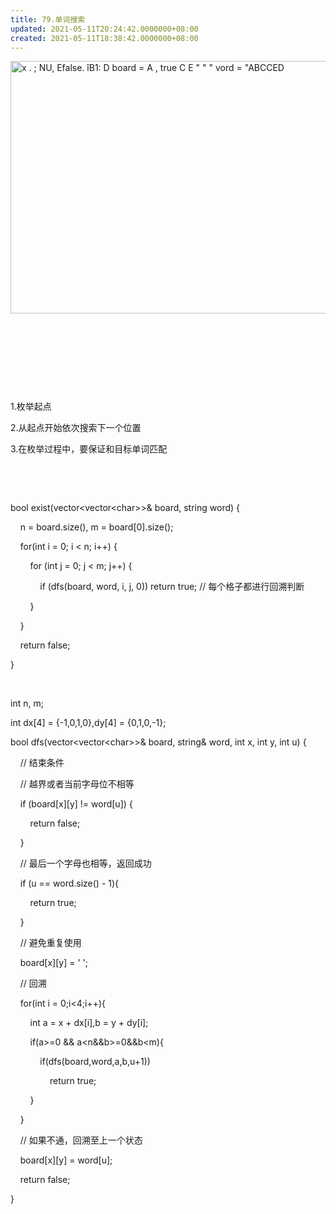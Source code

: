 ```yaml
---
title: 79.单词搜索
updated: 2021-05-11T20:24:42.0000000+08:00
created: 2021-05-11T18:38:42.0000000+08:00
---
```


<img src="C:\Users\82772\AppData\Local\Temp\yifan&#39;s Notebook\pandoc/media/image1.png" style="width:9.02083in;height:4.20833in" alt="x . ; NU, Efalse. îB1: D board = A , true C E &quot; &quot; &quot; vord = &quot;ABCCED " />

 

 

 

 

1.枚举起点

2.从起点开始依次搜索下一个位置

3.在枚举过程中，要保证和目标单词匹配

 

 

bool exist(vector\<vector\<char>\>& board, string word) {

    n = board.size(), m = board\[0\].size();

    for(int i = 0; i \< n; i++) {

        for (int j = 0; j \< m; j++) {

            if (dfs(board, word, i, j, 0)) return true; // 每个格子都进行回溯判断

        }

    }

    return false;

}

 

int n, m;

int dx\[4\] = {-1,0,1,0},dy\[4\] = {0,1,0,-1};

bool dfs(vector\<vector\<char>\>& board, string& word, int x, int y, int u) {

    // 结束条件

    // 越界或者当前字母位不相等

    if (board\[x\]\[y\] != word\[u\]) {

        return false;

    }

    // 最后一个字母也相等，返回成功

    if (u == word.size() - 1){

        return true;

    }

    // 避免重复使用

    board\[x\]\[y\] = ' ';  

    // 回溯

    for(int i = 0;i\<4;i++){

        int a = x + dx\[i\],b = y + dy\[i\];

        if(a>=0 && a\<n&&b>=0&&b\<m){

            if(dfs(board,word,a,b,u+1))

                return true;

        }

    }

    // 如果不通，回溯至上一个状态

    board\[x\]\[y\] = word\[u\];

    return false;

}

 
